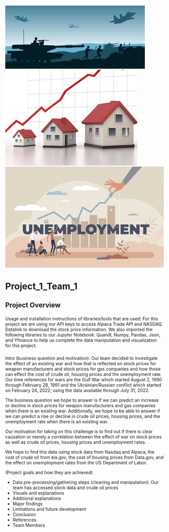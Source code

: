 ![War Image](Resources/War_Image.jpeg)
![Housing Prices](Resources/housing_prices.jpeg)
![Unemployment](Resources/unemployment.jpeg)

# Project_1_Team_1

## Project Overview
  ### 
  Usage and installation instructions of libraries/tools that are used: For this project we are using our API keys to access Alpaca Trade API and NASDAQ Datalink to download the stock price information. We also imported the following libraries to our Jupyter Notebook: Quandl, Numpy, Pandas, Json, and Yfinance to help us complete the data manipulation and visualization for this project.
  
  ###
  Intro (business question and motivation): Our team decided to investigate the effect of an existing war and how that is reflected on stock prices for weapon manufacturers and stock prices for gas companies and how those can effect the cost of crude oil, housing prices and the unemployment rate. Our time references for wars are the Gulf War which started August 2, 1990 through February 28, 1991 and the Ukrainian/Russian conflict which started on February 24, 2022; using the data available through July 31, 2022.

The business question we hope to answer is if we can predict an increase or decline in stock prices for weapon manufacturers and gas companies when there is an existing war. Additionally, we hope to be able to answer if we can predict a rise or decline in crude oil prices, housing prices, and the unemployment rate when there is an existing war.

Our motivation for taking on this challenge is to find out if there is clear causation or merely a correlation between the effect of war on stock prices as well as crude oil prices, housing prices and unemployment rates.

We hope to find this data using stock data from Nasdaq and Alpaca, the cost of crude oil from eia.gov, the cost of housing prices from Data.gov, and the effect on unemployment rates from the US Department of Labor.

  (Project goals and how they are achieved)

- Data pre-processing/gathering steps (cleaning and manipulation): Our team has accessed stock data and crude oil prices 
- Visuals and explanations
- Additional explanations
- Major findings
- Limitations and future development
- Conclusion
- References
- Team Members